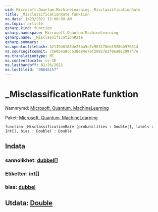 ```yaml
---
uid: Microsoft.Quantum.MachineLearning._MisclassificationRate
title: _MisclassificationRate funktion
ms.date: 1/23/2021 12:00:00 AM
ms.topic: article
qsharp.kind: function
qsharp.namespace: Microsoft.Quantum.MachineLearning
qsharp.name: _MisclassificationRate
qsharp.summary: ''
ms.openlocfilehash: 32139b6103de23ba5e7c983178eb1920bb976314
ms.sourcegitcommit: 71605ea9cc630e84e7ef29027e1f0ea06299747e
ms.translationtype: MT
ms.contentlocale: sv-SE
ms.lasthandoff: 01/26/2021
ms.locfileid: "98846157"
---
```

# <a name="_misclassificationrate-function"></a>_MisclassificationRate funktion

Namnrymd: [Microsoft. Quantum. MachineLearning](xref:Microsoft.Quantum.MachineLearning)

Paket: [Microsoft. Quantum. MachineLearning](https://nuget.org/packages/Microsoft.Quantum.MachineLearning)




```qsharp
function _MisclassificationRate (probabilities : Double[], labels : Int[], bias : Double) : Double
```


## <a name="input"></a>Indata

### <a name="probabilities--double"></a>sannolikhet: [dubbel](xref:microsoft.quantum.lang-ref.double)[]




### <a name="labels--int"></a>Etiketter: [int](xref:microsoft.quantum.lang-ref.int)[]




### <a name="bias--double"></a>bias: [dubbel](xref:microsoft.quantum.lang-ref.double)





## <a name="output--double"></a>Utdata: [Double](xref:microsoft.quantum.lang-ref.double)

